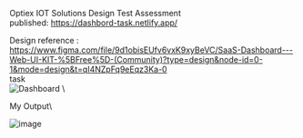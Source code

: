Optiex IOT Solutions Design Test Assessment \
published: https://dashbord-task.netlify.app/

Design reference : https://www.figma.com/file/9d1obisEUfv6vxK9xyBeVC/SaaS-Dashboard---Web-UI-KIT-%5BFree%5D-(Community)?type=design&node-id=0-1&mode=design&t=qI4NZpFq9eEqz3Ka-0 \
task \
![Dashboard](https://github.com/ankushdarade84/Grid-Dashbord/assets/82811718/a25a3e8a-ea7a-467f-a72d-9df598bbc2c9) \


My Output\

![image](https://github.com/ankushdarade84/Grid-Dashbord/assets/82811718/11d018e1-381e-46f6-a67e-80edf85c54f0)



